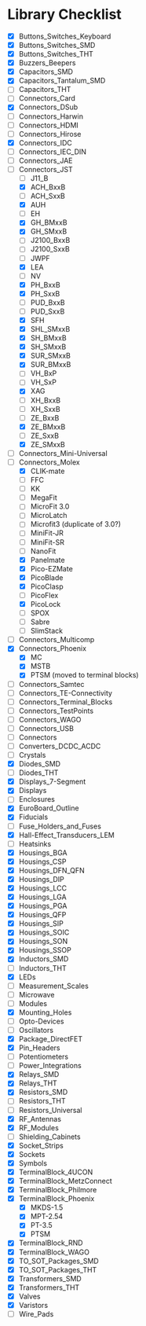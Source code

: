 
# Library Checklist

- [x] Buttons_Switches_Keyboard
- [x] Buttons_Switches_SMD
- [x] Buttons_Switches_THT
- [x] Buzzers_Beepers
- [x] Capacitors_SMD
- [x] Capacitors_Tantalum_SMD
- [ ] Capacitors_THT
- [ ] Connectors_Card
- [x] Connectors_DSub
- [ ] Connectors_Harwin
- [ ] Connectors_HDMI
- [ ] Connectors_Hirose
- [x] Connectors_IDC
- [ ] Connectors_IEC_DIN
- [ ] Connectors_JAE
- [ ] Connectors_JST
   - [ ] J11_B
   - [x] ACH_BxxB
   - [ ] ACH_SxxB 
   - [x] AUH
   - [ ] EH
   - [x] GH_BMxxB
   - [x] GH_SMxxB
   - [ ] J2100_BxxB
   - [ ] J2100_SxxB
   - [ ] JWPF
   - [x] LEA
   - [ ] NV
   - [x] PH_BxxB
   - [x] PH_SxxB
   - [ ] PUD_BxxB
   - [ ] PUD_SxxB
   - [x] SFH
   - [x] SHL_SMxxB
   - [x] SH_BMxxB
   - [x] SH_SMxxB
   - [x] SUR_SMxxB
   - [x] SUR_BMxxB
   - [ ] VH_BxP
   - [ ] VH_SxP
   - [x] XAG
   - [ ] XH_BxxB
   - [ ] XH_SxxB
   - [ ] ZE_BxxB
   - [x] ZE_BMxxB
   - [ ] ZE_SxxB
   - [x] ZE_SMxxB
- [ ] Connectors_Mini-Universal
- [ ] Connectors_Molex
  - [x] CLIK-mate
  - [ ] FFC
  - [ ] KK
  - [ ] MegaFit
  - [ ] MicroFit 3.0
  - [ ] MicroLatch
  - [ ] Microfit3 (duplicate of 3.0?)
  - [ ] MiniFit-JR
  - [ ] MiniFit-SR
  - [ ] NanoFit
  - [x] Panelmate
  - [x] Pico-EZMate
  - [x] PicoBlade
  - [x] PicoClasp
  - [ ] PicoFlex
  - [x] PicoLock
  - [ ] SPOX
  - [ ] Sabre
  - [ ] SlimStack
- [ ] Connectors_Multicomp
- [x] Connectors_Phoenix
  - [x] MC
  - [x] MSTB
  - [x] PTSM (moved to terminal blocks)
- [ ] Connectors_Samtec
- [ ] Connectors_TE-Connectivity
- [ ] Connectors_Terminal_Blocks
- [ ] Connectors_TestPoints
- [ ] Connectors_WAGO
- [ ] Connectors_USB
- [ ] Connectors
- [ ] Converters_DCDC_ACDC
- [ ] Crystals
- [x] Diodes_SMD
- [ ] Diodes_THT
- [x] Displays_7-Segment
- [x] Displays
- [ ] Enclosures
- [x] EuroBoard_Outline
- [x] Fiducials
- [ ] Fuse_Holders_and_Fuses
- [x] Hall-Effect_Transducers_LEM
- [ ] Heatsinks
- [x] Housings_BGA
- [x] Housings_CSP
- [x] Housings_DFN_QFN
- [x] Housings_DIP
- [x] Housings_LCC
- [x] Housings_LGA
- [x] Housings_PGA
- [x] Housings_QFP
- [x] Housings_SIP
- [x] Housings_SOIC
- [x] Housings_SON
- [x] Housings_SSOP
- [x] Inductors_SMD
- [ ] Inductors_THT
- [x] LEDs
- [ ] Measurement_Scales
- [ ] Microwave
- [ ] Modules
- [x] Mounting_Holes
- [ ] Opto-Devices
- [ ] Oscillators
- [x] Package_DirectFET
- [x] Pin_Headers
- [ ] Potentiometers
- [ ] Power_Integrations
- [x] Relays_SMD
- [x] Relays_THT
- [x] Resistors_SMD
- [ ] Resistors_THT
- [ ] Resistors_Universal
- [x] RF_Antennas
- [x] RF_Modules
- [ ] Shielding_Cabinets
- [x] Socket_Strips
- [x] Sockets
- [x] Symbols
- [x] TerminalBlock_4UCON
- [x] TerminalBlock_MetzConnect
- [x] TerminalBlock_Philmore
- [x] TerminalBlock_Phoenix
   - [x] MKDS-1.5
   - [x] MPT-2.54
   - [x] PT-3.5
   - [x] PTSM
- [x] TerminalBlock_RND
- [x] TerminalBlock_WAGO
- [x] TO_SOT_Packages_SMD
- [x] TO_SOT_Packages_THT
- [x] Transformers_SMD
- [x] Transformers_THT
- [x] Valves
- [x] Varistors
- [ ] Wire_Pads
